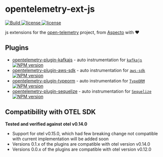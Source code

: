 # opentelemetry-ext-js

<p>
    <a href="https://github.com/aspecto-io/opentelemetry-ext-js/actions?query=workflow%3ABuild">
        <img alt="Build" src="https://github.com/aspecto-io/opentelemetry-ext-js/workflows/Build/badge.svg">
    </a>
    <a href="https://github.com/aspecto-io/opentelemetry-ext-js/blob/master/LICENSE">
        <img alt="license" src="https://img.shields.io/badge/license-Apache_2.0-green.svg?">
    </a>    
        <a href="http://makeapullrequest.com">
        <img alt="license" src="https://img.shields.io/badge/PRs-welcome-brightgreen.svg">
    </a>    
</p>

js extensions for the [open-telemetry](https://opentelemetry.io/) project, from [Aspecto](https://www.aspecto.io/) with :heart:

## Plugins
- [opentelemetry-plugin-kafkajs](./packages/plugin-kafkajs) - auto instrumentation for [`kafkajs`](https://kafka.js.org) [![NPM version](https://img.shields.io/npm/v/opentelemetry-plugin-kafkajs.svg)](https://www.npmjs.com/package/opentelemetry-plugin-kafkajs)
- [opentelemetry-plugin-aws-sdk](./packages/plugin-aws-sdk) - auto instrumentation for [`aws-sdk`](https://docs.aws.amazon.com/AWSJavaScriptSDK/latest/) [![NPM version](https://img.shields.io/npm/v/opentelemetry-plugin-aws-sdk.svg)](https://www.npmjs.com/package/opentelemetry-plugin-aws-sdk)
- [opentelemetry-plugin-typeorm](./packages/plugin-typeorm) - auto instrumentation for [`TypeORM`](https://typeorm.io/) [![NPM version](https://img.shields.io/npm/v/opentelemetry-plugin-typeorm.svg)](https://www.npmjs.com/package/opentelemetry-plugin-typeorm)
- [opentelemetry-plugin-sequelize](./packages/plugin-sequelize) - auto instrumentation for [`Sequelize`](https://sequelize.org/) 
[![NPM version](https://img.shields.io/npm/v/opentelemetry-plugin-sequelize.svg)](https://www.npmjs.com/package/opentelemetry-plugin-sequelize)

## Compatibility with OTEL SDK
**Tested and verified against otel v0.14.0**
- Support for otel v0.15.0, which had few breaking change not compatible with current implementation will be added soon
- Versions 0.1.x of the plugins are compatible with otel version v0.14.0
- Versions 0.0.x of the plugins are compatible with otel version v0.12.0
